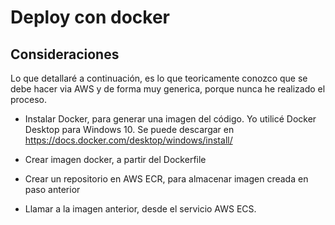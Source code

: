 # Deploy con docker

## Consideraciones

Lo que detallaré a continuación, es lo que teoricamente conozco que se debe hacer via AWS y de forma muy generica, porque nunca he realizado el proceso.

- Instalar Docker, para generar una imagen del código. Yo utilicé Docker Desktop para Windows 10. Se puede descargar en https://docs.docker.com/desktop/windows/install/

- Crear imagen docker, a partir del Dockerfile

- Crear un repositorio en AWS ECR, para almacenar imagen creada en paso anterior

- Llamar a la imagen anterior, desde el servicio AWS ECS.

